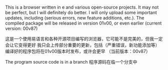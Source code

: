 This is a browser written in e and various open-source projects. It may not be perfect, but I will definitely do better. I will only upload some important updates, including (serious errors, new feature additions, etc.). The compiled package will be released in version 01v00, or even earlier (current version: 00v87)

这是一个使用易语言和各种开源项目编写的浏览器，它可能不是完美的，但我一定会让它变得更好
我只会上传部分重要的更新，包括（严重错误，新功能添加等）
编译好的程序包将在01v00版本时发布，或许会更早
（当前版本：00v87）


The program source code is in a branch
程序源码在临一个分支中
